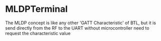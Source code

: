 # MLDPTerminal
The MLDP concept is like any other 'GATT Characteristic' of BTL, but it is send directly from the RF to the UART without microcontroller need to request the characteristic value
